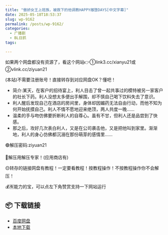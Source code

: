 ```yaml
---
title: "傲娇女王上班族，被救下的他调教HAPPY雌堕DAYS[中文字幕]"
date: 2025-05-18T18:53:37
slug: wp-9162
permalink: /posts/wp-9162/
categories:
  - 广播剧
  - BL日抓
tags:

---
```


如果两个网盘都没有资源了，看这个网站👉①link3.cc/xianyu21或②vlink.cc/ziyuan21

(本站)不需要注册账号！直接转存到对应网盘OK？懂吧！

*   简介:某天，在客户的招待宴上，利人目击了曾一起共事过的模特被另一家客户的社长下药。利人没想太多便出手解围，却不慎自己喝下饮料失去了意识。
*   利人醒后发现自己在酒店的房间里，身体却因媚药无法自由行动，而他不知为何开始抚摸自己。利人不情不愿地迎来绝顶，两人共度一晚……
*   温柔的手与吻仿佛要折断利人的自尊心。虽有不甘，但利人还是品尝到了快感。
*   那之后，攻好几次表白利人，又是在公司袭击他，又是把他叫到家里。渐渐地，利人的身心仿佛都沉溺在那份萌芽的感情里……

🟢解压密码:ziyuan21

🔵解压用解压专家！(应用商店有)

🟡转存的链接网盘有教程！一定要看教程！按教程操作！不按教程操作你不会解压！

💰🈶能力的宝，可以点左下角赞赏支持一下网站运行

## 📦 下载链接
- [百度网盘](https://blziyuan21.com/pay-download/9162?key=b1832e02e1&down_id=0)
- [本地下载](https://blziyuan21.com/pay-download/9162?key=b1832e02e1&down_id=1)

